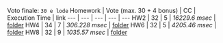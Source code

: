 Voto finale: ```30 e lode```
Homework | Vote (max. 30 + 4 bonus) | CC | Execution Time | link
--- | --- | --- | --- | ---
HW2 | 32 | 5 | *16229.6 msec* | [folder](/HW2-req)
HW4 | 34 | 7 | *306.228 msec* | [folder](/HW4-req)
HW6 | 32 | 5 | *4205.46 msec* | [folder](/HW6-req)
HW8 | 32 | 9 | *1035.57 msec* | [folder](/HW8-req)
